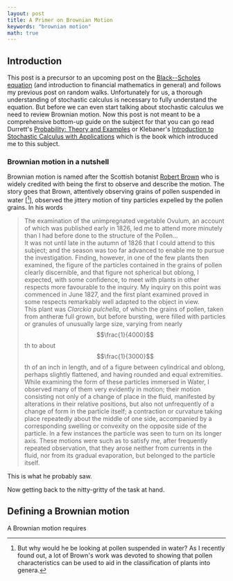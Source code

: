 ```yaml
---
layout: post
title: A Primer on Brownian Motion
keywords: "brownian motion"
math: true
---
```


## Introduction
This post is a precursor to an upcoming post on the [Black--Scholes equation](https://en.wikipedia.org/wiki/Black%E2%80%93Scholes_equation) (and introduction to financial mathematics in general) and follows my previous post on random walks. Unfortunately for us, a thorough understanding of stochastic calculus is necessary to fully understand the equation. But before we can even start talking about stochastic calculus we need to review Brownian motion. Now this post is not meant to be a comprehensive bottom-up guide on the subject for that you can go read Durrett's [Probability: Theory and Examples](https://www.amazon.com/Probability-Cambridge-Statistical-Probabilistic-Mathematics/dp/0521765390) or Klebaner's [Introduction to Stochastic Calculus with Applications](https://www.amazon.com/Introduction-Stochastic-Calculus-Applications-2Nd/dp/186094566X/ref=sr_1_2?dchild=1&keywords=klebaner&qid=1612983088&s=books&sr=1-2) which is the book which introduced me to this subject.

### Brownian motion in a nutshell
Brownian motion is named after the Scottish botanist [Robert Brown](https://en.wikipedia.org/wiki/Robert_Brown_(botanist,_born_1773)) who is widely credited with being the first to observe and describe the motion. The story goes that Brown, attentively observing grains of pollen suspended in water [[^1]], observed the jittery motion of tiny particles expelled by the pollen grains. In his words

>The examination of the unimpregnated vegetable Ovulum, an account of which was published early in 1826, led me to attend more minutely than I had before done to the structure of the Pollen...<br/> It was not until late in the autumn of 1826 that I could attend to this subject; and the season was too far advanced to enable me to pursue the investigation. Finding, however, in one of the few plants then examined, the figure of the particles contained in the grains of pollen clearly discernible, and that figure not spherical but oblong, I expected, with some confidence, to meet with plants in other respects more favourable to the inquiry. My inquiry on this point was commenced in June 1827, and the first plant examined proved in some respects remarkably well adapted to the object in view.<br/> This plant was _Clarckia pulchella_, of which the grains of pollen, taken from antheræ full grown, but before bursting, were filled with particles or granules of unusually large size, varying from nearly $$\frac{1}{4000}$$th to about $$\frac{1}{3000}$$th of an inch in length, and of a figure between cylindrical and oblong, perhaps slightly flattened, and having rounded and equal extremities. While examining the form of these particles immersed in Water, I observed many of them very evidently in motion; their motion consisting not only of a change of place in the fluid, manifested by alterations in their relative positions, but also not unfrequently of a change of form in the particle itself; a contraction or curvature taking place repeatedly about the middle of one side, accompanied by a corresponding swelling or convexity on the opposite side of the particle. In a few instances the particle was seen to turn on its longer axis. These motions were such as to satisfy me, after frequently repeated observation, that they arose neither from currents in the fluid, nor from its gradual evaporation, but belonged to the particle itself. <br/><!-- _<div style="text-align: right">A Brief Account of Microscopical Observations…\</div>_ -->

This is what he probably saw. 

Now getting back to the nitty-gritty of the task at hand. 

## Defining a Brownian motion
A Brownian motion requires 


[^1]: But why would he be looking at pollen suspended in water? As I recently found out, a lot of Brown's work was devoted to showing that pollen characteristics can be used to aid in the classification of plants into genera. 
